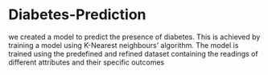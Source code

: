 # Diabetes-Prediction
we created a model to predict the presence of diabetes. This is achieved by training a model using K-Nearest neighbours’ algorithm. The model is trained using the predefined and refined dataset containing the readings of different attributes and their specific outcomes
